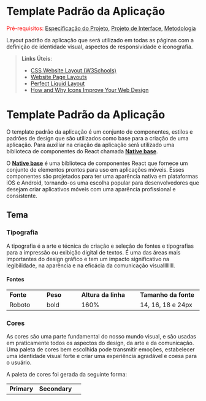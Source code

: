 # Template Padrão da Aplicação

<span style="color:red">Pré-requisitos: <a href="2-Especificação do Projeto.md"> Especificação do Projeto</a></span>, <a href="3-Projeto de Interface.md"> Projeto de Interface</a>, <a href="4-Metodologia.md"> Metodologia</a>

Layout padrão da aplicação que será utilizado em todas as páginas com a definição de identidade visual, aspectos de responsividade e iconografia.

> **Links Úteis**:
>
> - [CSS Website Layout (W3Schools)](https://www.w3schools.com/css/css_website_layout.asp)
> - [Website Page Layouts](http://www.cellbiol.com/bioinformatics_web_development/chapter-3-your-first-web-page-learning-html-and-css/website-page-layouts/)
> - [Perfect Liquid Layout](https://matthewjamestaylor.com/perfect-liquid-layouts)
> - [How and Why Icons Improve Your Web Design](https://usabilla.com/blog/how-and-why-icons-improve-you-web-design/)
# Template Padrão da Aplicação

O template padrão da aplicação é um conjunto de componentes, estilos e padrões de design que são utilizados como base para a criação de uma aplicação. Para auxiliar na criação da aplicação será utilizado uma biblioteca de componentes do React chamada [**Native base**](https://nativebase.io/).

O [**Native base**](https://nativebase.io/) é uma biblioteca de componentes React que fornece um conjunto de elementos prontos para uso em aplicações móveis. Esses componentes são projetados para ter uma aparência nativa em plataformas iOS e Android, tornando-os uma escolha popular para desenvolvedores que desejam criar aplicativos móveis com uma aparência profissional e consistente.

## Tema

### Tipografia

A tipografia é a arte e técnica de criação e seleção de fontes e tipografias para a impressão ou exibição digital de textos. É uma das áreas mais importantes do design gráfico e tem um impacto significativo na legibilidade, na aparência e na eficácia da comunicação visuallllllll. 

#### Fontes

<table>
  <tr>
    <td width='100'><strong>Fonte</strong></td>
    <td width='100'><strong>Peso</strong></td>
    <td width='200'><strong>Altura da linha</strong></td>
    <td width='200'><strong>Tamanho da fonte</strong></td>
  </tr>
    <tr>
    <td>Roboto</td>
    <td>bold</td>
    <td>160%</td>
    <td>14, 16, 18 e 24px</td>
</table>

### Cores

As cores são uma parte fundamental do nosso mundo visual, e são usadas em praticamente todos os aspectos do design, da arte e da comunicação. Uma paleta de cores bem escolhida pode transmitir emoções, estabelecer uma identidade visual forte e criar uma experiência agradável e coesa para o usuário.

A paleta de cores foi gerada da seguinte forma:

<table>
  <tr>
    <td colspan='3' align='center'><strong>Primary</strong></td>
    <td colspan='3' align='center'><strong>Secondary</strong></td>
    <td colspan='3' align='center'><strong></strong></td>
  </tr>
  <tr>

